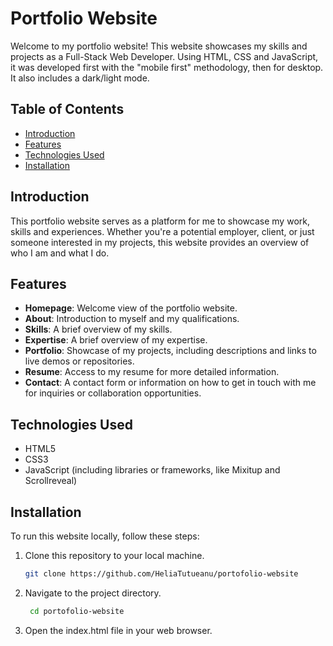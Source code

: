 # Portfolio Website

Welcome to my portfolio website! This website showcases my skills and projects as a Full-Stack Web Developer. Using HTML, CSS and JavaScript, it was  developed first with the "mobile first" methodology, then for desktop. It also includes a dark/light mode.

## Table of Contents

- [Introduction](#introduction)
- [Features](#features)
- [Technologies Used](#technologies-used)
- [Installation](#installation)

## Introduction

This portfolio website serves as a platform for me to showcase my work, skills and experiences. Whether you're a potential employer, client, or just someone interested in my projects, this website provides an overview of who I am and what I do.

## Features

- **Homepage**: Welcome view of the portfolio website.
- **About**: Introduction to myself and my qualifications.
- **Skills**: A brief overview of my skills.
- **Expertise**: A brief overview of my expertise.
- **Portfolio**: Showcase of my projects, including descriptions and links to live demos or repositories.
- **Resume**: Access to my resume for more detailed information.
- **Contact**: A contact form or information on how to get in touch with me for inquiries or collaboration opportunities.

## Technologies Used

- HTML5
- CSS3
- JavaScript (including libraries or frameworks, like Mixitup and Scrollreveal)

## Installation

To run this website locally, follow these steps:

1. Clone this repository to your local machine.
   ```bash
   git clone https://github.com/HeliaTutueanu/portofolio-website

2. Navigate to the project directory.
   ```bash
    cd portofolio-website

3. Open the index.html file in your web browser.
